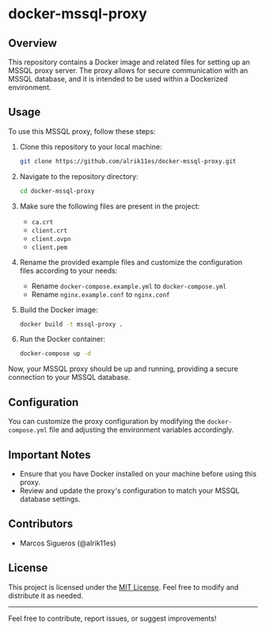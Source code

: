 # docker-mssql-proxy

## Overview

This repository contains a Docker image and related files for setting up an MSSQL proxy server. The proxy allows for secure communication with an MSSQL database, and it is intended to be used within a Dockerized environment.

## Usage

To use this MSSQL proxy, follow these steps:

1. Clone this repository to your local machine:

   ```bash
   git clone https://github.com/alrik11es/docker-mssql-proxy.git
   ```
2. Navigate to the repository directory:

   ```bash
   cd docker-mssql-proxy
   ```
3. Make sure the following files are present in the project:
    - `ca.crt`
    - `client.crt`
    - `client.ovpn`
    - `client.pem`   

4. Rename the provided example files and customize the configuration files according to your needs:

    - Rename `docker-compose.example.yml` to `docker-compose.yml`
    - Rename `nginx.example.conf` to `nginx.conf`

5. Build the Docker image:

   ```bash
   docker build -t mssql-proxy .
   ```

6. Run the Docker container:

   ```bash
   docker-compose up -d
   ```

Now, your MSSQL proxy should be up and running, providing a secure connection to your MSSQL database.

## Configuration

You can customize the proxy configuration by modifying the `docker-compose.yml` file and adjusting the environment variables accordingly.

## Important Notes

- Ensure that you have Docker installed on your machine before using this proxy.
- Review and update the proxy's configuration to match your MSSQL database settings.

## Contributors

- Marcos Sigueros (@alrik11es)

## License

This project is licensed under the [MIT License](LICENSE). Feel free to modify and distribute it as needed.

---

Feel free to contribute, report issues, or suggest improvements!
